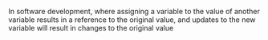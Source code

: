 In software development, where assigning a variable to the value of another variable results in a reference to the original value, and updates to the new variable will result in changes to the original value
